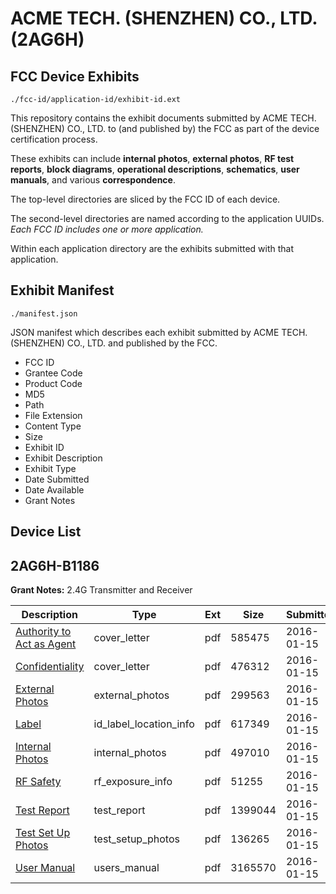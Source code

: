 # ACME TECH. (SHENZHEN) CO., LTD. (2AG6H)
## FCC Device Exhibits

```
./fcc-id/application-id/exhibit-id.ext
```

This repository contains the exhibit documents submitted by ACME TECH. (SHENZHEN) CO., LTD. to (and published by) the FCC as part of the device certification process.

These exhibits can include **internal photos**, **external photos**, **RF test reports**, **block diagrams**, **operational descriptions**, **schematics**, **user manuals**, and various **correspondence**.

The top-level directories are sliced by the FCC ID of each device.

The second-level directories are named according to the application UUIDs. *Each FCC ID includes one or more application.*

Within each application directory are the exhibits submitted with that application. 

## Exhibit Manifest

```
./manifest.json
```

JSON manifest which describes each exhibit submitted by ACME TECH. (SHENZHEN) CO., LTD. and published by the FCC.

- FCC ID
- Grantee Code
- Product Code
- MD5
- Path
- File Extension
- Content Type
- Size
- Exhibit ID
- Exhibit Description
- Exhibit Type
- Date Submitted
- Date Available
- Grant Notes

## Device List
## 2AG6H-B1186
**Grant Notes:** 2.4G Transmitter and Receiver

| Description | Type | Ext | Size | Submitted | Available |
| ----------- | ---- | --- | ---- | --------- | --------- |
| [Authority to Act as Agent](2AG6H-B1186/39137f13b59a38a713f23175797290f3/2874247.pdf) | cover_letter | pdf | 585475 | 2016-01-15 | 2016-01-16 |
| [Confidentiality](2AG6H-B1186/39137f13b59a38a713f23175797290f3/2874248.pdf) | cover_letter | pdf | 476312 | 2016-01-15 | 2016-01-16 |
| [External Photos](2AG6H-B1186/39137f13b59a38a713f23175797290f3/2874249.pdf) | external_photos | pdf | 299563 | 2016-01-15 | 2016-01-16 |
| [Label](2AG6H-B1186/39137f13b59a38a713f23175797290f3/2874251.pdf) | id_label_location_info | pdf | 617349 | 2016-01-15 | 2016-01-16 |
| [Internal Photos](2AG6H-B1186/39137f13b59a38a713f23175797290f3/2874250.pdf) | internal_photos | pdf | 497010 | 2016-01-15 | 2016-01-16 |
| [RF Safety](2AG6H-B1186/39137f13b59a38a713f23175797290f3/2874257.pdf) | rf_exposure_info | pdf | 51255 | 2016-01-15 | 2016-01-16 |
| [Test Report](2AG6H-B1186/39137f13b59a38a713f23175797290f3/2874256.pdf) | test_report | pdf | 1399044 | 2016-01-15 | 2016-01-16 |
| [Test Set Up Photos](2AG6H-B1186/39137f13b59a38a713f23175797290f3/2874255.pdf) | test_setup_photos | pdf | 136265 | 2016-01-15 | 2016-01-16 |
| [User Manual](2AG6H-B1186/39137f13b59a38a713f23175797290f3/2874258.pdf) | users_manual | pdf | 3165570 | 2016-01-15 | 2016-01-16 |
